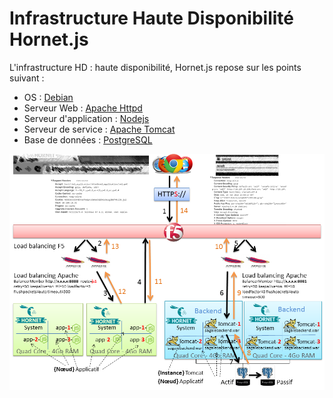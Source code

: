 # Infrastructure Haute Disponibilité Hornet.js

L'infrastructure HD : haute disponibilité,  Hornet.js repose sur les points suivant :

- OS : [Debian](https://www.debian.org)
- Serveur Web : [Apache Httpd](https://httpd.apache.org/)
- Serveur d'application : [Nodejs](https://nodejs.org)
- Serveur de service : [Apache Tomcat](http://tomcat.apache.org)
- Base de données : [PostgreSQL](https://www.postgresql.org)

![Architecture Infrastructure](./sources/archi-hd-detaillee.png)